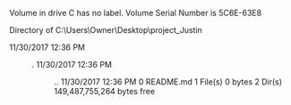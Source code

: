  Volume in drive C has no label.
 Volume Serial Number is 5C6E-63E8

 Directory of C:\Users\Owner\Desktop\project_Justin

11/30/2017  12:36 PM    <DIR>          .
11/30/2017  12:36 PM    <DIR>          ..
11/30/2017  12:36 PM                 0 README.md
               1 File(s)              0 bytes
               2 Dir(s)  149,487,755,264 bytes free
